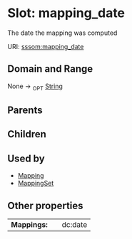 
# Slot: mapping_date


The date the mapping was computed

URI: [sssom:mapping_date](http://w3id.org/sssom/mapping_date)


## Domain and Range

None ->  <sub>OPT</sub> [String](types/String.md)

## Parents


## Children


## Used by

 * [Mapping](Mapping.md)
 * [MappingSet](MappingSet.md)

## Other properties

|  |  |  |
| --- | --- | --- |
| **Mappings:** | | dc:date |

